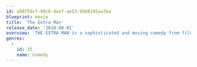 ```yaml
---
id: a98f59cf-99c8-4eef-ae53-9588195aa7ba
blueprint: movie
title: 'The Extra Man'
release_date: '2010-08-01'
overview: 'THE EXTRA MAN is a sophisticated and moving comedy from filmmakers Shari Springer Berman and Robert Pulcini. THE EXTRA MAN follows Louis Ives (Paul Dano), a lonely dreamer who fancies himself the hero of an F. Scott Fitzgerald novel. When a deeply embarrassing incident forces him to leave his job at an exclusive Princeton prep school, Louis heads to New York City to make a fresh start. He quickly finds a 9 to 5 job at an environmental magazine, where he encounters an entrancing, green-obsessed co-worker Mary (Katie Holmes).'
genres:
  -
    id: 35
    name: Comedy
---
```

